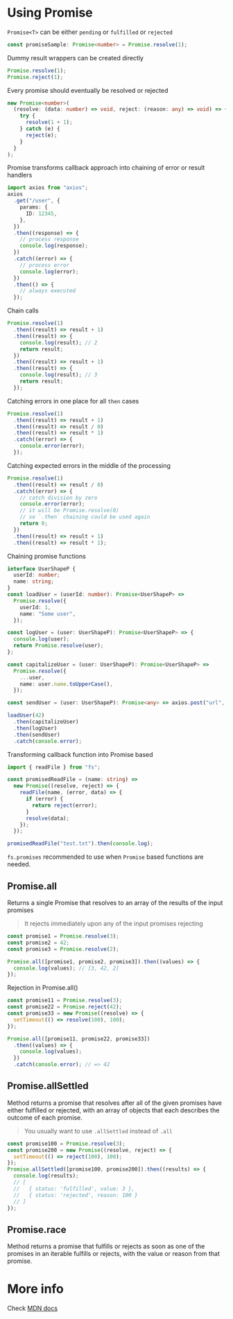 # Using Promise

`Promise<T>` can be either `pending` or `fulfilled` or `rejected`

```ts
const promiseSample: Promise<number> = Promise.resolve(1);
```

Dummy result wrappers can be created directly

```ts
Promise.resolve(1);
Promise.reject(1);
```

Every promise should eventually be resolved or rejected

```ts
new Promise<number>(
  (resolve: (data: number) => void, reject: (reason: any) => void) => {
    try {
      resolve(1 + 1);
    } catch (e) {
      reject(e);
    }
  }
);
```

Promise transforms callback approach into chaining of error or result handlers

```ts
import axios from "axios";
axios
  .get("/user", {
    params: {
      ID: 12345,
    },
  })
  .then((response) => {
    // process response
    console.log(response);
  })
  .catch((error) => {
    // process error
    console.log(error);
  })
  .then(() => {
    // always executed
  });
```

Chain calls

```ts
Promise.resolve(1)
  .then((result) => result + 1)
  .then((result) => {
    console.log(result); // 2
    return result;
  })
  .then((result) => result + 1)
  .then((result) => {
    console.log(result); // 3
    return result;
  });
```

Catching errors in one place for all `then` cases

```ts
Promise.resolve(1)
  .then((result) => result + 1)
  .then((result) => result / 0)
  .then((result) => result * 1)
  .catch((error) => {
    console.error(error);
  });
```

Catching expected errors in the middle of the processing

```ts
Promise.resolve(1)
  .then((result) => result / 0)
  .catch((error) => {
    // catch division by zero
    console.error(error);
    // it will be Promise.resolve(0)
    // so `.then` chaining could be used again
    return 0;
  })
  .then((result) => result + 1)
  .then((result) => result * 1);
```

Chaining promise functions

```ts
interface UserShapeP {
  userId: number;
  name: string;
}
const loadUser = (userId: number): Promise<UserShapeP> =>
  Promise.resolve({
    userId: 1,
    name: "Some user",
  });

const logUser = (user: UserShapeP): Promise<UserShapeP> => {
  console.log(user);
  return Promise.resolve(user);
};

const capitalizeUser = (user: UserShapeP): Promise<UserShapeP> =>
  Promise.resolve({
    ...user,
    name: user.name.toUpperCase(),
  });

const sendUser = (user: UserShapeP): Promise<any> => axios.post("url", user);

loadUser(42)
  .then(capitalizeUser)
  .then(logUser)
  .then(sendUser)
  .catch(console.error);
```

Transforming callback function into Promise based

```ts
import { readFile } from "fs";

const promisedReadFile = (name: string) =>
  new Promise((resolve, reject) => {
    readFile(name, (error, data) => {
      if (error) {
        return reject(error);
      }
      resolve(data);
    });
  });

promisedReadFile("test.txt").then(console.log);
```

`fs.promises` recommended to use when `Promise` based functions are needed.

## Promise.all

Returns a single Promise that resolves to an array of the results of the input promises

> It rejects immediately upon any of the input promises rejecting

```ts
const promise1 = Promise.resolve(3);
const promise2 = 42;
const promise3 = Promise.resolve(2);

Promise.all([promise1, promise2, promise3]).then((values) => {
  console.log(values); // [3, 42, 2]
});
```

Rejection in Promise.all()

```ts
const promise11 = Promise.resolve(3);
const promise22 = Promise.reject(42);
const promise33 = new Promise((resolve) => {
  setTimeout(() => resolve(100), 100);
});

Promise.all([promise11, promise22, promise33])
  .then((values) => {
    console.log(values);
  })
  .catch(console.error); // => 42
```

## Promise.allSettled

Method returns a promise that resolves after all of the given promises have either fulfilled or rejected,
with an array of objects that each describes the outcome of each promise.

> You usually want to use `.allSettled` instead of `.all`

```ts
const promise100 = Promise.resolve(3);
const promise200 = new Promise((resolve, reject) => {
  setTimeout(() => reject(100), 100);
});
Promise.allSettled([promise100, promise200]).then((results) => {
  console.log(results);
  // [
  //   { status: 'fulfilled', value: 3 },
  //   { status: 'rejected', reason: 100 }
  // ]
});
```

## Promise.race

Method returns a promise that fulfills or rejects as soon as one of the promises in an iterable fulfills or rejects,
with the value or reason from that promise.

# More info

Check [MDN docs](https://developer.mozilla.org/en-US/docs/Web/JavaScript/Reference/Global_Objects/Promise)
